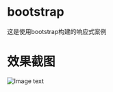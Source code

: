 # bootstrap
这是使用bootstrap构建的响应式案例
# 效果截图
![Image text](https://zhangboyang123.github.io/bootstrap/img-folder/pc1.jpg)
